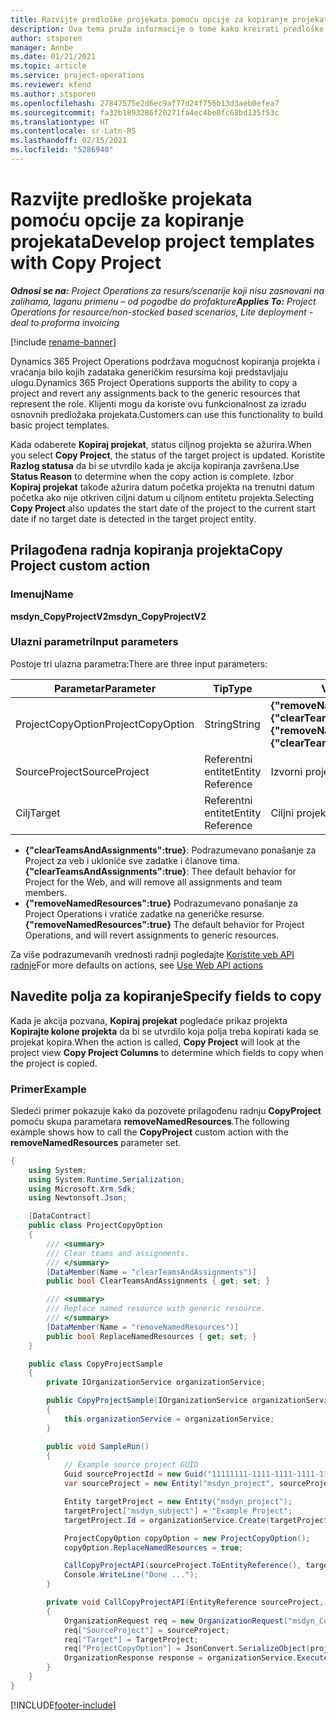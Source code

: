 ```yaml
---
title: Razvijte predloške projekata pomoću opcije za kopiranje projekata
description: Ova tema pruža informacije o tome kako kreirati predloške projekata pomoću prilagođene radnje Kopiranje projekta.
author: stsporen
manager: Annbe
ms.date: 01/21/2021
ms.topic: article
ms.service: project-operations
ms.reviewer: kfend
ms.author: stsporen
ms.openlocfilehash: 27847575e2d6ec9af77d24f756b13d3aeb0efea7
ms.sourcegitcommit: fa32b1893286f20271fa4ec4be8fc68bd135f53c
ms.translationtype: HT
ms.contentlocale: sr-Latn-RS
ms.lasthandoff: 02/15/2021
ms.locfileid: "5286940"
---
```

# <a name="develop-project-templates-with-copy-project"></a><span data-ttu-id="54300-103">Razvijte predloške projekata pomoću opcije za kopiranje projekata</span><span class="sxs-lookup"><span data-stu-id="54300-103">Develop project templates with Copy Project</span></span>

<span data-ttu-id="54300-104">_**Odnosi se na:** Project Operations za resurs/scenarije koji nisu zasnovani na zalihama, laganu primenu – od pogodbe do profakture_</span><span class="sxs-lookup"><span data-stu-id="54300-104">_**Applies To:** Project Operations for resource/non-stocked based scenarios, Lite deployment - deal to proforma invoicing_</span></span>

[!include [rename-banner](~/includes/cc-data-platform-banner.md)]

<span data-ttu-id="54300-105">Dynamics 365 Project Operations podržava mogućnost kopiranja projekta i vraćanja bilo kojih zadataka generičkim resursima koji predstavljaju ulogu.</span><span class="sxs-lookup"><span data-stu-id="54300-105">Dynamics 365 Project Operations supports the ability to copy a project and revert any assignments back to the generic resources that represent the role.</span></span> <span data-ttu-id="54300-106">Klijenti mogu da koriste ovu funkcionalnost za izradu osnovnih predložaka projekata.</span><span class="sxs-lookup"><span data-stu-id="54300-106">Customers can use this functionality to build basic project templates.</span></span>

<span data-ttu-id="54300-107">Kada odaberete **Kopiraj projekat**, status ciljnog projekta se ažurira.</span><span class="sxs-lookup"><span data-stu-id="54300-107">When you select **Copy Project**, the status of the target project is updated.</span></span> <span data-ttu-id="54300-108">Koristite **Razlog statusa** da bi se utvrdilo kada je akcija kopiranja završena.</span><span class="sxs-lookup"><span data-stu-id="54300-108">Use **Status Reason** to determine when the copy action is complete.</span></span> <span data-ttu-id="54300-109">Izbor **Kopiraj projekat** takođe ažurira datum početka projekta na trenutni datum početka ako nije otkriven ciljni datum u ciljnom entitetu projekta.</span><span class="sxs-lookup"><span data-stu-id="54300-109">Selecting **Copy Project** also updates the start date of the project to the current start date if no target date is detected in the target project entity.</span></span>

## <a name="copy-project-custom-action"></a><span data-ttu-id="54300-110">Prilagođena radnja kopiranja projekta</span><span class="sxs-lookup"><span data-stu-id="54300-110">Copy Project custom action</span></span> 

### <a name="name"></a><span data-ttu-id="54300-111">Imenuj</span><span class="sxs-lookup"><span data-stu-id="54300-111">Name</span></span> 

<span data-ttu-id="54300-112">**msdyn_CopyProjectV2**</span><span class="sxs-lookup"><span data-stu-id="54300-112">**msdyn_CopyProjectV2**</span></span>

### <a name="input-parameters"></a><span data-ttu-id="54300-113">Ulazni parametri</span><span class="sxs-lookup"><span data-stu-id="54300-113">Input parameters</span></span>
<span data-ttu-id="54300-114">Postoje tri ulazna parametra:</span><span class="sxs-lookup"><span data-stu-id="54300-114">There are three input parameters:</span></span>

| <span data-ttu-id="54300-115">Parametar</span><span class="sxs-lookup"><span data-stu-id="54300-115">Parameter</span></span>          | <span data-ttu-id="54300-116">Tip</span><span class="sxs-lookup"><span data-stu-id="54300-116">Type</span></span>   | <span data-ttu-id="54300-117">Vrednosti</span><span class="sxs-lookup"><span data-stu-id="54300-117">Values</span></span>                                                   | 
|--------------------|--------|----------------------------------------------------------|
| <span data-ttu-id="54300-118">ProjectCopyOption</span><span class="sxs-lookup"><span data-stu-id="54300-118">ProjectCopyOption</span></span>  | <span data-ttu-id="54300-119">String</span><span class="sxs-lookup"><span data-stu-id="54300-119">String</span></span> | <span data-ttu-id="54300-120">**{"removeNamedResources":true}** ili **{"clearTeamsAndAssignments":true}**</span><span class="sxs-lookup"><span data-stu-id="54300-120">**{"removeNamedResources":true}** or **{"clearTeamsAndAssignments":true}**</span></span> |
| <span data-ttu-id="54300-121">SourceProject</span><span class="sxs-lookup"><span data-stu-id="54300-121">SourceProject</span></span>      | <span data-ttu-id="54300-122">Referentni entitet</span><span class="sxs-lookup"><span data-stu-id="54300-122">Entity Reference</span></span> | <span data-ttu-id="54300-123">Izvorni projekat</span><span class="sxs-lookup"><span data-stu-id="54300-123">Source Project</span></span> |
| <span data-ttu-id="54300-124">Cilj</span><span class="sxs-lookup"><span data-stu-id="54300-124">Target</span></span>             | <span data-ttu-id="54300-125">Referentni entitet</span><span class="sxs-lookup"><span data-stu-id="54300-125">Entity Reference</span></span> | <span data-ttu-id="54300-126">Ciljni projekat</span><span class="sxs-lookup"><span data-stu-id="54300-126">Target Project</span></span> |


- <span data-ttu-id="54300-127">**{"clearTeamsAndAssignments":true}**: Podrazumevano ponašanje za Project za veb i ukloniće sve zadatke i članove tima.</span><span class="sxs-lookup"><span data-stu-id="54300-127">**{"clearTeamsAndAssignments":true}**: Thee default behavior for Project for the Web, and will remove all assignments and team members.</span></span>
- <span data-ttu-id="54300-128">**{"removeNamedResources":true}** Podrazumevano ponašanje za Project Operations i vratiće zadatke na generičke resurse.</span><span class="sxs-lookup"><span data-stu-id="54300-128">**{"removeNamedResources":true}** The default behavior for Project Operations, and will revert assignments to generic resources.</span></span>

<span data-ttu-id="54300-129">Za više podrazumevanih vrednosti radnji pogledajte [Koristite veb API radnje](https://docs.microsoft.com/powerapps/developer/common-data-service/webapi/use-web-api-actions)</span><span class="sxs-lookup"><span data-stu-id="54300-129">For more defaults on actions, see [Use Web API actions](https://docs.microsoft.com/powerapps/developer/common-data-service/webapi/use-web-api-actions)</span></span>

## <a name="specify-fields-to-copy"></a><span data-ttu-id="54300-130">Navedite polja za kopiranje</span><span class="sxs-lookup"><span data-stu-id="54300-130">Specify fields to copy</span></span> 
<span data-ttu-id="54300-131">Kada je akcija pozvana, **Kopiraj projekat** pogledaće prikaz projekta **Kopirajte kolone projekta** da bi se utvrdilo koja polja treba kopirati kada se projekat kopira.</span><span class="sxs-lookup"><span data-stu-id="54300-131">When the action is called, **Copy Project** will look at the project view **Copy Project Columns** to determine which fields to copy when the project is copied.</span></span>


### <a name="example"></a><span data-ttu-id="54300-132">Primer</span><span class="sxs-lookup"><span data-stu-id="54300-132">Example</span></span>
<span data-ttu-id="54300-133">Sledeći primer pokazuje kako da pozovete prilagođenu radnju **CopyProject** pomoću skupa parametara **removeNamedResources**.</span><span class="sxs-lookup"><span data-stu-id="54300-133">The following example shows how to call the **CopyProject** custom action with the **removeNamedResources** parameter set.</span></span>
```C#
{
    using System;
    using System.Runtime.Serialization;
    using Microsoft.Xrm.Sdk;
    using Newtonsoft.Json;

    [DataContract]
    public class ProjectCopyOption
    {
        /// <summary>
        /// Clear teams and assignments.
        /// </summary>
        [DataMember(Name = "clearTeamsAndAssignments")]
        public bool ClearTeamsAndAssignments { get; set; }

        /// <summary>
        /// Replace named resource with generic resource.
        /// </summary>
        [DataMember(Name = "removeNamedResources")]
        public bool ReplaceNamedResources { get; set; }
    }

    public class CopyProjectSample
    {
        private IOrganizationService organizationService;

        public CopyProjectSample(IOrganizationService organizationService)
        {
            this.organizationService = organizationService;
        }

        public void SampleRun()
        {
            // Example source project GUID
            Guid sourceProjectId = new Guid("11111111-1111-1111-1111-111111111111");
            var sourceProject = new Entity("msdyn_project", sourceProjectId);

            Entity targetProject = new Entity("msdyn_project");
            targetProject["msdyn_subject"] = "Example Project";
            targetProject.Id = organizationService.Create(targetProject);

            ProjectCopyOption copyOption = new ProjectCopyOption();
            copyOption.ReplaceNamedResources = true;

            CallCopyProjectAPI(sourceProject.ToEntityReference(), targetProject.ToEntityReference(), copyOption);
            Console.WriteLine("Done ...");
        }

        private void CallCopyProjectAPI(EntityReference sourceProject, EntityReference TargetProject, ProjectCopyOption projectCopyOption)
        {
            OrganizationRequest req = new OrganizationRequest("msdyn_CopyProjectV2");
            req["SourceProject"] = sourceProject;
            req["Target"] = TargetProject;
            req["ProjectCopyOption"] = JsonConvert.SerializeObject(projectCopyOption);
            OrganizationResponse response = organizationService.Execute(req);
        }
    }
}
```


[!INCLUDE[footer-include](../includes/footer-banner.md)]